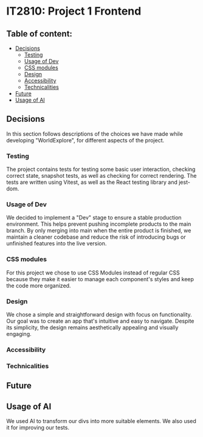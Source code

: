 # IT2810: Project 1 Frontend

## Table of content:

-   [Decisions](#decisions)
    -   [Testing](#testing)
    -   [Usage of Dev](#usage-of-dev)
    -   [CSS modules](#css-modules)
    -   [Design](#design)
    -   [Accessibility](#accessibility)
    -   [Technicalities](#technicalities)
-   [Future](#future)
-   [Usage of AI](#usage-of-ai)

## Decisions

In this section follows descriptions of the choices we have made while developing "WorldExplore", for different aspects of the project.


### Testing

The project contains tests for testing some basic user interaction, checking correct state, snapshot tests, as well as checking for correct rendering. The tests are written using Vitest, as well as the React testing library and jest-dom.

<!-- Write more here -->


### Usage of Dev

We decided to implement a "Dev" stage to ensure a stable production environment. This helps prevent pushing incomplete products to the main branch. By only merging into main when the entire product is finished, we maintain a cleaner codebase and reduce the risk of introducing bugs or unfinished features into the live version.

### CSS modules

For this project we chose to use CSS Modules instead of regular CSS because they make it easier to manage each component's styles and keep the code more organized.

### Design

We chose a simple and straightforward design with focus on functionality. Our goal was to create an app that's intuitive and easy to navigate. Despite its simplicity, the design remains aesthetically appealing and visually engaging.

### Accessibility

### Technicalities

<!-- Write more here -->

## Future

<!-- Write more here -->


## Usage of AI

We used AI to transform our divs into more suitable elements. We also used it for improving our tests.